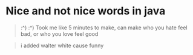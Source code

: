 # Nice and not nice words in java
>:^) :^)
Took me like 5 minutes to make, can make who you hate feel bad, or who you love feel good

> i added walter white cause funny

